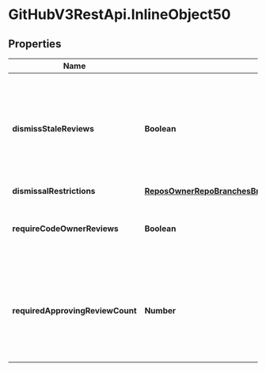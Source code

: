 # GitHubV3RestApi.InlineObject50

## Properties

Name | Type | Description | Notes
------------ | ------------- | ------------- | -------------
**dismissStaleReviews** | **Boolean** | Set to &#x60;true&#x60; if you want to automatically dismiss approving reviews when someone pushes a new commit. | [optional] 
**dismissalRestrictions** | [**ReposOwnerRepoBranchesBranchProtectionRequiredPullRequestReviewsDismissalRestrictions**](ReposOwnerRepoBranchesBranchProtectionRequiredPullRequestReviewsDismissalRestrictions.md) |  | [optional] 
**requireCodeOwnerReviews** | **Boolean** | Blocks merging pull requests until [code owners](https://help.github.com/articles/about-code-owners/) have reviewed. | [optional] 
**requiredApprovingReviewCount** | **Number** | Specifies the number of reviewers required to approve pull requests. Use a number between 1 and 6. | [optional] 


